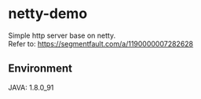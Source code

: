 # netty-demo
Simple http server base on netty.  
Refer to: https://segmentfault.com/a/1190000007282628
	
## Environment 
JAVA: 1.8.0_91  